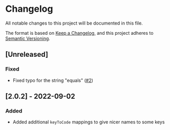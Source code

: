 # Changelog

All notable changes to this project will be documented in this file.

The format is based on [Keep a Changelog][keep-a-changelog], and this project
adheres to [Semantic Versioning][semver].

[keep-a-changelog]: https://keepachangelog.com/en/1.0.0/
[semver]: https://semver.org/spec/v2.0.0.html

## [Unreleased]

### Fixed

- Fixed typo for the string "equals" ([#2](https://github.com/starkwm/alicia/issues/2))

## [2.0.2] - 2022-09-02

### Added

- Added additional `keyToCode` mappings to give nicer names to some keys
